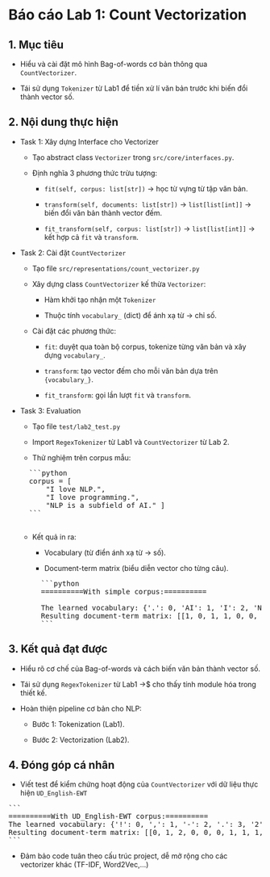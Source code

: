 # Báo cáo Lab 1: Count Vectorization

## 1. Mục tiêu

- Hiểu và cài đặt mô hình Bag-of-words cơ bản thông qua $\texttt{CountVectorizer}$.

- Tái sử dụng $\texttt{Tokenizer}$ từ Lab1 để tiền xử lí văn bản trước khi biến đổi thành vector số.

## 2. Nội dung thực hiện

- Task 1: Xây dựng Interface cho Vectorizer

    - Tạo abstract class $\texttt{Vectorizer}$ trong $\texttt{src/core/interfaces.py}$.

    - Định nghĩa 3 phương thức trừu tượng:

        - $\texttt{fit(self, corpus: list[str])}$ $\rightarrow$ học từ vựng từ tập văn bản.

        - $\texttt{transform(self, documents: list[str])}$ $\rightarrow$ $\texttt{list[list[int]]}$ $\rightarrow$ biến đổi văn bản thành vector đếm.

        - `fit_transform(self, corpus: list[str])` $\rightarrow$ $\texttt{list[list[int]]}$ $\rightarrow$ kết hợp cả $\texttt{fit}$ và $\texttt{transform}$.

- Task 2: Cài đặt $\texttt{CountVectorizer}$

    - Tạo file `src/representations/count_vectorizer.py`

    - Xây dựng class $\texttt{CountVectorizer}$ kế thừa $\texttt{Vectorizer}$:

        - Hàm khởi tạo nhận một $\texttt{Tokenizer}$

        - Thuộc tính `vocabulary_` (dict) để ánh xạ từ $\rightarrow$ chỉ số.

    - Cài đặt các phương thức:

        - $\texttt{fit}$: duyệt qua toàn bộ corpus, tokenize từng văn bản và xây dựng `vocabulary_`.

        - $\texttt{transform}$: tạo vector đếm cho mỗi văn bản dựa trên `{vocabulary_}`.

        - `fit_transform`: gọi lần lượt $\texttt{fit}$ và $\texttt{transform}$.

- Task 3: Evaluation

    - Tạo file `test/lab2_test.py`

    - Import $\texttt{RegexTokenizer}$ từ Lab1 và $\texttt{CountVectorizer}$ từ Lab 2.

    - Thử nghiệm trên corpus mẫu:
    
    <pre>
    ```python 
    corpus = [ 
        "I love NLP.",
        "I love programming.",
        "NLP is a subfield of AI." ] 
    ``` 
    </pre>

    - Kết quả in ra:

        - Vocabulary (từ điển ánh xạ từ $\rightarrow$ số).

        - Document-term matrix (biểu diễn vector cho từng câu).

        <pre>
        ```python
        ==========With simple corpus:==========
       
        The learned vocabulary: {'.': 0, 'AI': 1, 'I': 2, 'NLP': 3, 'a': 4, 'is': 5, 'love': 6, 'of': 7, 'programming': 8, 'subfield': 9}
        Resulting document-term matrix: [[1, 0, 1, 1, 0, 0, 1, 0, 0, 0], [1, 0, 1, 0, 0, 0, 1, 0, 1, 0], [1, 1, 0, 1, 1, 1, 0, 1, 0, 1]]
        ```</pre>

## 3. Kết quả đạt được

- Hiểu rõ cơ chế của Bag-of-words và cách biến văn bản thành vector số.

- Tái sử dụng $\texttt{RegexTokenizer}$ từ Lab1 $\rightarrow$$ cho thấy tính module hóa trong thiết kế.

- Hoàn thiện pipeline cơ bản cho NLP:

    - Bước 1: Tokenization (Lab1).

    - Bước 2: Vectorization (Lab2).

## 4. Đóng góp cá nhân

- Viết test để kiểm chứng hoạt động của $\texttt{CountVectorizer}$ với dữ liệu thực hiện `UD_English-EWT`

<pre>
```
==========With UD_English-EWT corpus:==========
The learned vocabulary: {'!': 0, ',': 1, '-': 2, '.': 3, '2': 4, '3': 5, ':': 6, 'Abdullah': 7, 'Al': 8, 'American': 9, 'Ani': 10, 'Baghdad': 11, 'DPA': 12, 'Interior': 13, 'Iraqi': 14, 'Ministry': 15, 'MoI': 16, 'Qaim': 17, 'Shaikh': 18, 'Syrian': 19, 'The': 20, 'This': 21, 'Two': 22, 'Zaman': 23, '[': 24, ']': 25, 'a': 26, 'al': 27, 'announced': 28, 'at': 29, 'authorities': 30, 'be': 31, 'being': 32, 'border': 33, 'busted': 34, 'by': 35, 'causing': 36, 'cells': 37, 'cleric': 38, 'come': 39, 'for': 40, 'forces': 41, 'had': 42, 'in': 43, 'killed': 44, 'killing': 45, 'mosque': 46, 'near': 47, 'of': 48, 'officials': 49, 'operating': 50, 'preacher':': 17, 'Shaikh': 18, 'Syrian': 19, 'The': 20, 'This': 21, 'Two': 22, 'Zaman': 23, '[': 24, ']': 25, 'a': 26, 'al': 27, 'announced': 28, 'at': 29, 'authorities': 30, 'be': 31, 'being': 32, 'border': 33, 'busted': 34, 'by': 35, 'causing': 36, 'cells': 37, 'cleric': 38, 'come': 39, 'for': 40, 'forces': 41, 'had': 42, 'in': 43, '': 17, 'Shaikh': 18, 'Syrian': 19, 'The': 20, 'This': 21, 'Two': 22, 'Zaman': 23, '[': 24, ']': 25, 'a': 26, 'al': 27, 'announced': 28, 'at': 29, 'authorities': 30, 'be': 31, 'being': 32, 'border': 33, 'busted': 34, 'b': 17, 'Shaikh': 18, 'Syrian': 19, 'The': 20, 'This': 21, 'Two': 22, 'Zaman': 23, '[': 24, ']': 25, 'a': 26, 'al': 27, 'announced': 28, 'at': 29, 'authorities': 30, 'be': 31, 'being': 32, 'border': 33, 'busted': 34, 'b': 17, 'Shaikh': 18, 'Syrian': 19, 'The': 20, 'This': 21, 'Two': 22, 'Zaman': 23, '[': 24, ']': 25, 'a': 26, ': 17, 'Shaikh': 18, 'Syrian': 19, 'The': 20, 'This': 21, 'Two': 22, 'Zaman': 23, '[': 24, ']': 25, 'a': 26, 'al': 27, 'announced': 28, 'at': 29, 'authorities': 30, 'be': 31, 'being': 32, 'border': 33, 'busted': 34, 'b': 17, 'Shaikh': 18, 'Syrian': 19, 'The': 20, 'This': 21, 'Two': 22, 'Zaman': 23, '[': 24, ']': 25, 'a': 26, ': 17, 'Shaikh': 18, 'Syrian': 19, 'The': 20, 'This': 21, 'Two': 22, 'Zaman': 23, '[': 24, ']': 25, 'a': 26, ': 17, 'Shaikh': 18, 'Syrian': 19, 'The': 20, 'This': 21, 'Two': 22, 'Zaman': 23, '[': 24, ']': 25, 'a': 26, ': 17, 'Shaikh': 18, 'Syrian': 19, 'The': 20, 'This': 21, 'Two': 22, 'Zaman': 23, '[': 24, ']': 25, 'a': 26, 'al': 27, 'announced': 28, 'at': 29, 'authorities': 30, 'be': 31, 'being': 32, 'border': 33, 'busted': 34, 'by': 35, 'causing': 36, 'cells': 37, 'cleric': 38, 'come': 39, 'for': 40, 'forces': 41, 'had': 42, 'in': 43, 'killed': 44, 'killing': 45, 'mosque': 46, 'near': 47, 'of': 48, 'officials': 49, 'operating': 50, 'preacher': 51, 'respected': 52, 'run': 53, 'terrorist': 54, 'that': 55, 'the': 56, 'them': 57, 'they': 58, 'to': 59, 'town': 60, 'trouble': 61, 'up': 62, 'us': 63, 'were': 64, 'will': 65, 'years': 66}
Resulting document-term matrix: [[0, 1, 2, 0, 0, 0, 1, 1, 1, 1, 1, 0, 0, 0, 0, 0, 0, 0, 1, 0, 0, 0, 0, 1, 0, 0, 0, 1, 0, 1, 0, 0, 0, 0, 0, 0, 0, 0, 0, 0, 0, 1, 0, 0, 1, 0, 0, 0, 0, 0, 0, 1, 0, 0, 0, 0, 2, 0, 0, 0, 0, 0, 0, 0, 0, 0, 0], [0, 1, 0, 1, 0, 0, 0, 0, 0, 0, 0, 0, 0, 0, 0, 0, 0, 1, 0, 1, 0, 1, 0, 0, 1, 0, 1, 0, 0, 0, 0, 0, 0, 1, 0, 0, 0, 0, 0, 0, 0, 0, 0, 1, 0, 1, 1, 1, 2, 0, 0, 0, 1, 0, 0, 0, 2, 0, 0, 0, 1, 0, 0, 0, 0, 0, 0], [0, 0, 0, 1, 0, 0, 1, 0, 0, 0, 0, 0, 1, 0, 1, 0, 0, 0, 0, 0, 0, 0, 0, 0, 0, 1, 0, 0, 0, 0, 1, 1, 0, 0, 0, 0, 1, 0, 1, 1, 1, 0, 0, 0, 0, 0, 0, 0, 0, 0, 0, 0, 0, 0, 0, 0, 0, 0, 0, 1, 0, 1, 0, 1, 0, 1, 1], [0, 0, 0, 1, 0, 1, 0, 0, 0, 0, 0, 1, 0, 0, 0, 0, 0, 0, 0, 0, 0, 0, 1, 0, 0, 0, 0, 0, 1, 0, 0, 0, 0, 0, 1, 0, 0, 1, 0, 0, 0, 0, 1, 1, 0, 0, 0, 0, 1, 0, 1, 0, 0, 0, 1, 1, 0, 0, 1, 0, 0, 0, 1, 0, 0, 0, 0], [1, 0, 0, 0, 1, 0, 0, 0, 0, 0, 0, 0, 0, 1, 0, 1, 1, 0, 0, 0, 1, 0, 0, 0, 0, 0, 0, 0, 0, 0, 0, 0, 1, 0, 0, 1, 0, 0, 0, 0, 0, 0, 0, 1, 0, 0, 0, 0, 2, 1, 0, 0, 0, 1, 0, 0, 2, 1, 0, 0, 0, 0, 0, 0, 1, 0, 0]]
```</pre>

- Đảm bảo code tuân theo cấu trúc project, dễ mở rộng cho các vectorizer khác (TF-IDF, Word2Vec,...)




